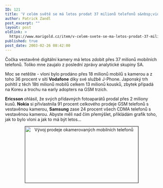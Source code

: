 ```yaml
---
ID: 121
title: 'V celém světě se má letos prodat 37 milionů telefonů s&nbsp;videokamerou'
author: Patrick Zandl
post_excerpt: ""
layout: post
oldlink: >
  https://www.marigold.cz/item/v-celem-svete-se-ma-letos-prodat-37-milionu-telefonu-s-videokamerou
published: true
post_date: 2003-02-26 08:42:00
---
```

<p>
Čočka vestavěné digitální kamery má letos zdobit přes 37 milionů mobilních telefonů. Toliko mne zaujalo z poslední zprávy analytické skupiny SA. </p>

<p>
Moc se netěšte - vloni bylo prodáno přes 18 milionů mobilů s kamerou a z toho 36 procent v síti <STRONG>Vodafone</STRONG> díky své službě J-Phone. Japonský trh pohltil z těch 18ti milionů mobilů celkem 13 milionů kousků, zbytek připadá na Koreu a trochu na early adopters na GSM trzích. </p>

<p>
<STRONG>Ericsson </STRONG>ohlásil, že svých přídavných fotoaparátů prodal přes 2 miliony kusů. <STRONG>Nokia</STRONG> si přivlastnila 91 procent celkového prodeje GSM telefonů s vestavěnou kamerou, <STRONG>Samsung</STRONG> zase 24 procent všech CDMA telefonů s vestavěnou kamerou. Abyste měli nad čím přemýšlet, přikládám grafík toho, jak to bylo vloni a jak to má být letos...</p>

<P align=center><IMG height=186 alt="Vývoj prodeje okamerovaných mobilních telefonů" src="/wp-content/uploads/strategycameragraph.gif" width=373 align=center border=1></p>

<p>
&#160;</p>
